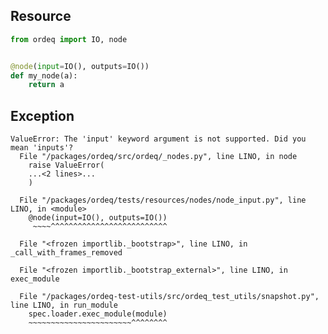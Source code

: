 ## Resource

```python
from ordeq import IO, node


@node(input=IO(), outputs=IO())
def my_node(a):
    return a

```

## Exception

```text
ValueError: The 'input' keyword argument is not supported. Did you mean 'inputs'?
  File "/packages/ordeq/src/ordeq/_nodes.py", line LINO, in node
    raise ValueError(
    ...<2 lines>...
    )

  File "/packages/ordeq/tests/resources/nodes/node_input.py", line LINO, in <module>
    @node(input=IO(), outputs=IO())
     ~~~~^^^^^^^^^^^^^^^^^^^^^^^^^^

  File "<frozen importlib._bootstrap>", line LINO, in _call_with_frames_removed

  File "<frozen importlib._bootstrap_external>", line LINO, in exec_module

  File "/packages/ordeq-test-utils/src/ordeq_test_utils/snapshot.py", line LINO, in run_module
    spec.loader.exec_module(module)
    ~~~~~~~~~~~~~~~~~~~~~~~^^^^^^^^

```
